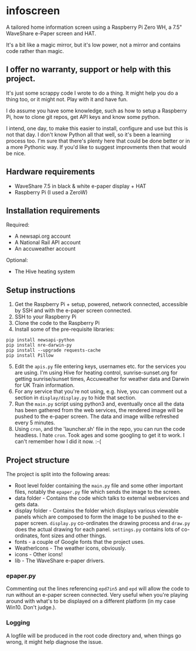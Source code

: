 # infoscreen

A tailored home information screen using a Raspberry Pi Zero WH, a 7.5" WaveShare e-Paper screen and HAT.

It's a bit like a magic mirror, but it's low power, not a mirror and contains code rather than magic.

## I offer no warranty, support or help with this project. 
It's just some scrappy code I wrote to do a thing. It might help you do a thing too, or it might not. Play with it and have fun. 

I do assume you have some knowledge, such as how to setup a Raspberry Pi, how to clone git repos, get API keys and know some python.

I intend, one day, to make this easier to install, configure and use but this is not that day. I don't know Python all that well, so it's been a learning process too. I'm sure that there's plenty here that could be done better or in a more Pythonic way. If you'd like to suggest improvments then that would be nice.

## Hardware requirements

* WaveShare 7.5 in black & white e-paper display + HAT
* Raspberry Pi (I used a ZeroW)

## Installation requirements

Required:
* A newsapi.org account
* A National Rail API account
* An accuweather account

Optional:
* The Hive heating system

## Setup instructions

1. Get the Raspberry Pi + setup, powered, network connected, accessible by SSH and with the e-paper screen connected.
2. SSH to your Raspberry Pi
3. Clone the code to the Raspberry Pi
4. Install some of the pre-requisite libraries:
```
pip install newsapi-python
pip install nre-darwin-py
pip install --upgrade requests-cache
pip install Pillow
```
5. Edit the `apis.py` file entering keys, usernames etc. for the services you are using. I'm using Hive for heating control, sunrise-sunset.org for getting sunrise/sunset times, Accuweather for weather data and Darwin for UK Train information.
6. For any service that you're not using, e.g. hive, you can comment out a section in `display/display.py` to hide that section.
7. Run the `main.py` script using python3 and, eventually once all the data has been gathered from the web services, the rendered image will be pushed to the e-paper screen. The data and image willbe refreshed every 5 minutes.
8. Using `cron`, and the 'launcher.sh' file in the repo, you can run the code headless. I hate `cron`. Took ages and some googling to get it to work. I can't remember how I did it now. :-(

## Project structure

The project is split into the following areas:
* Root level folder containing the `main.py` file and some other important files, notably the `epaper.py` file which sends the image to the screen.
* data folder - Contains the code which talks to external webservices and gets data.
* display folder - Contains the folder which displays various viewable panels which are composed to form the image to be pushed to the e-paper screen. `display.py` co-ordinates the drawing process and `draw.py` does the actual drawing for each panel. `settings.py` contains lots of co-ordinates, font sizes and other things.
* fonts - a couple of Google fonts that the project uses.
* WeatherIcons - The weather icons, obviously.
* icons - Other icons!
* lib - The WaveShare e-paper drivers. 

### epaper.py

Commenting out the lines referencing `epd7in5` and `epd` will allow the code to run without an e-paper screen connected. Very useful when you're playing around with what's to be displayed on a different platform (in my case Win10. Don't judge.). 

### Logging

A logfile will be produced in the root code directory and, when things go wrong, it might help diagnose the issue.